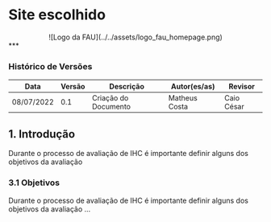 # Site escolhido

<center>
   ![Logo da FAU](../../assets/logo_fau_homepage.png)
</center>
***



### Histórico de Versões

**Data** | **Versão** | **Descrição** | **Autor(es/as)** | **Revisor**|
--- | --- | --- | --- | --- |
08/07/2022 | 0.1 | Criação do Documento | Matheus Costa | Caio César |



## 1. Introdução
Durante o processo de avaliação de IHC é importante definir alguns dos objetivos da avaliação

### 3.1 Objetivos
Durante o processo de avaliação de IHC é importante definir alguns dos objetivos da avaliação
...


